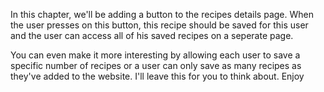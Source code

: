 In this chapter, we'll be adding a button to the recipes details page. When the user presses on this button, this recipe should be saved for this user and the user can access all of his saved recipes on a seperate page.

You can even make it more interesting by allowing each user to save a specific number of recipes or a user can only save as many recipes as they've added to the website. I'll leave this for you to think about. Enjoy